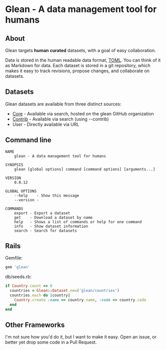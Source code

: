 # Glean - A data management tool for humans

## About
Glean targets __human curated__ datasets, with a goal of easy collaboration.

Data is stored in the human readable data format, [TOML](https://github.com/mojombo/toml). You can think of it as Markdown for data. Each dataset is stored in a git repository, which makes it easy to track revisions, propose changes, and collaborate on datasets.

## Datasets
Glean datasets are available from three distinct sources:

* [Core](http://github.com/glean) - Available via search, hosted on the glean GitHub organization
* [Contrib](http://github.com/glean/glean-sources) - Available via search (using --contrib)
* User - Directly available via URL

## Command line
```
NAME
    glean - A data management tool for humans

SYNOPSIS
    glean [global options] command [command options] [arguments...]

VERSION
    0.0.12

GLOBAL OPTIONS
    --help    - Show this message
    --version - 

COMMANDS
    export - Export a dataset
    get    - Download a dataset by name
    help   - Shows a list of commands or help for one command
    info   - Show dataset information
    search - Search for datasets
```

## Rails

Gemfile:
```ruby
gem 'glean'
```

db/seeds.rb:
```ruby
if Country.count == 0
  countries = Glean::Dataset.new('glean/countries')
  countries.each do |country|
    Country.create :name => country.name, :code => country.code
  end
end
```

## Other Frameworks

I'm not sure how you'd do it, but I want to make it easy. Open an issue, or better yet drop some code in a Pull Request.
